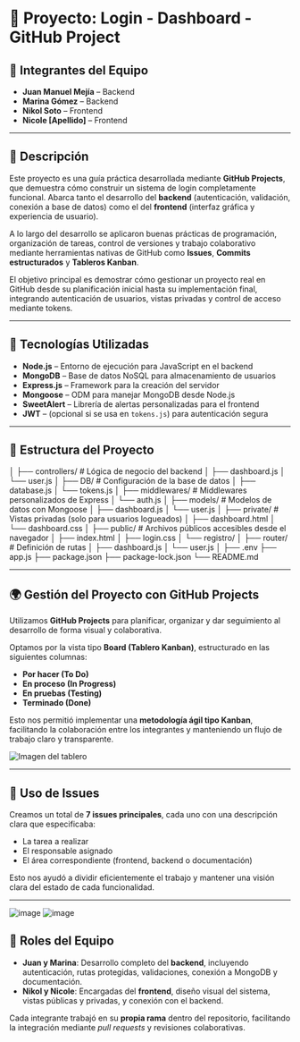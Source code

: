 # 📌 Proyecto: Login - Dashboard - GitHub Project

## 👥 Integrantes del Equipo

- **Juan Manuel Mejía** – Backend  
- **Marina Gómez** – Backend  
- **Nikol Soto** – Frontend  
- **Nicole [Apellido]** – Frontend

---

## 📝 Descripción

Este proyecto es una guía práctica desarrollada mediante **GitHub Projects**, que demuestra cómo construir un sistema de login completamente funcional. Abarca tanto el desarrollo del **backend** (autenticación, validación, conexión a base de datos) como el del **frontend** (interfaz gráfica y experiencia de usuario).

A lo largo del desarrollo se aplicaron buenas prácticas de programación, organización de tareas, control de versiones y trabajo colaborativo mediante herramientas nativas de GitHub como **Issues**, **Commits estructurados** y **Tableros Kanban**.

El objetivo principal es demostrar cómo gestionar un proyecto real en GitHub desde su planificación inicial hasta su implementación final, integrando autenticación de usuarios, vistas privadas y control de acceso mediante tokens.

---

## 🚀 Tecnologías Utilizadas

- **Node.js** – Entorno de ejecución para JavaScript en el backend  
- **MongoDB** – Base de datos NoSQL para almacenamiento de usuarios  
- **Express.js** – Framework para la creación del servidor  
- **Mongoose** – ODM para manejar MongoDB desde Node.js  
- **SweetAlert** – Librería de alertas personalizadas para el frontend  
- **JWT** – (opcional si se usa en `tokens.js`) para autenticación segura  

---

## 📁 Estructura del Proyecto

│
├── controllers/ # Lógica de negocio del backend
│ ├── dashboard.js
│ └── user.js
│
├── DB/ # Configuración de la base de datos
│ ├── database.js
│ └── tokens.js
│
├── middlewares/ # Middlewares personalizados de Express
│ └── auth.js
│
├── models/ # Modelos de datos con Mongoose
│ ├── dashboard.js
│ └── user.js
│
├── private/ # Vistas privadas (solo para usuarios logueados)
│ ├── dashboard.html
│ └── dashboard.css
│
├── public/ # Archivos públicos accesibles desde el navegador
│ ├── index.html
│ ├── login.css
│ └── registro/
│
├── router/ # Definición de rutas
│ ├── dashboard.js
│ └── user.js
│
├── .env
├── app.js
├── package.json
├── package-lock.json
└── README.md


---

## 🌍 Gestión del Proyecto con GitHub Projects

Utilizamos **GitHub Projects** para planificar, organizar y dar seguimiento al desarrollo de forma visual y colaborativa.

Optamos por la vista tipo **Board (Tablero Kanban)**, estructurado en las siguientes columnas:

- **Por hacer (To Do)**  
- **En proceso (In Progress)**  
- **En pruebas (Testing)**  
- **Terminado (Done)**

Esto nos permitió implementar una **metodología ágil tipo Kanban**, facilitando la colaboración entre los integrantes y manteniendo un flujo de trabajo claro y transparente.

![Imagen del tablero](image.png)

---

## 🧩 Uso de Issues

Creamos un total de **7 issues principales**, cada uno con una descripción clara que especificaba:

- La tarea a realizar  
- El responsable asignado  
- El área correspondiente (frontend, backend o documentación)  

Esto nos ayudó a dividir eficientemente el trabajo y mantener una visión clara del estado de cada funcionalidad.

---
![image](https://github.com/user-attachments/assets/2097e370-8097-4438-8849-8523fc958db4)
![image](https://github.com/user-attachments/assets/ca02f659-8669-4a6f-a8a0-7189fce7a686)



## 👥 Roles del Equipo

- **Juan y Marina**: Desarrollo completo del **backend**, incluyendo autenticación, rutas protegidas, validaciones, conexión a MongoDB y documentación.
- **Nikol y Nicole**: Encargadas del **frontend**, diseño visual del sistema, vistas públicas y privadas, y conexión con el backend.

Cada integrante trabajó en su **propia rama** dentro del repositorio, facilitando la integración mediante *pull requests* y revisiones colaborativas.


